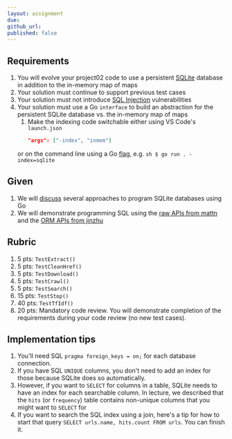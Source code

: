 ```yaml
---
layout: assignment
due: 
github_url: 
published: false
---
```


## Requirements

1. You will evolve your project02 code to use a persistent [SQLite](https://sqlite.org/index.html) database in addition to the in-memory map of maps
1. Your solution must continue to support previous test cases
1. Your solution must not introduce [SQL Injection](https://go.dev/doc/database/sql-injection) vulnerabilities
1. Your solution must use a Go `interface` to build an abstraction for the persistent SQLite database vs. the in-memory map of maps
    1. Make the indexing code switchable either using VS Code's `launch.json` 
        ```json
        "args": ["-index", "inmem"]
        ```
    or on the command line using a Go [flag](https://pkg.go.dev/flag), e.g. 
        ```sh
        $ go run . -index=sqlite
        ```


## Given

1. We will [discuss](/slides/sql-in-go.html) several approaches to program SQLite databases using Go
1. We will demonstrate programming SQL using the [raw APIs from mattn](https://github.com/mattn/go-sqlite3) and the [ORM APIs from jinzhu](https://gorm.io/)

## Rubric
1. 5 pts: `TestExtract()`
1. 5 pts: `TestCleanHref()`
1. 5 pts: `TestDownload()`
1. 5 pts: `TestCrawl()`
1. 5 pts: `TestSearch()`
1. 15 pts: `TestStop()`
1. 40 pts: `TestTfIdf()`
1. 20 pts: Mandatory code review. You will demonstrate completion of the requirements during your code review (no new test cases).

## Implementation tips
1. You'll need SQL `pragma foreign_keys = on;` for each database connection.
1. If you have SQL `UNIQUE` columns, you don't need to add an index for those because SQLite does so automatically. 
1. However, if you want to `SELECT` for columns in a table, SQLite needs to have an index for each searchable column. In lecture, we described that the `hits` (or `frequency`) table contains non-unique columns that you might want to `SELECT` for
1. If you want to search the SQL index using a join, here's a tip for how to start that query `SELECT urls.name, hits.count FROM urls`. You can finish it.